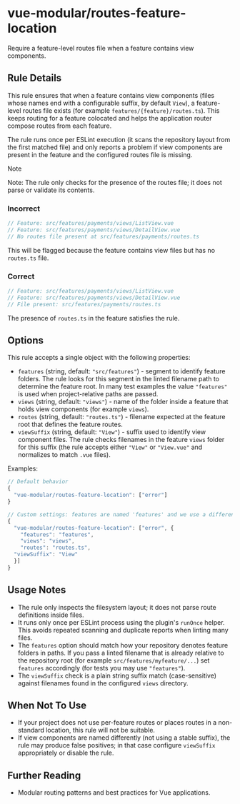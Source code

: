 # vue-modular/routes-feature-location

Require a feature-level routes file when a feature contains view components.

## Rule Details

This rule ensures that when a feature contains view components (files whose names end with a configurable suffix, by default `View`), a feature-level routes file exists (for example `features/{feature}/routes.ts`). This keeps routing for a feature colocated and helps the application router compose routes from each feature.

The rule runs once per ESLint execution (it scans the repository layout from the first matched file) and only reports a problem if view components are present in the feature and the configured routes file is missing.

> [!NOTE]
> Note: The rule only checks for the presence of the routes file; it does not parse or validate its contents.

### Incorrect

```ts
// Feature: src/features/payments/views/ListView.vue
// Feature: src/features/payments/views/DetailView.vue
// No routes file present at src/features/payments/routes.ts
```

This will be flagged because the feature contains view files but has no `routes.ts` file.

### Correct

```ts
// Feature: src/features/payments/views/ListView.vue
// Feature: src/features/payments/views/DetailView.vue
// File present: src/features/payments/routes.ts
```

The presence of `routes.ts` in the feature satisfies the rule.

## Options

This rule accepts a single object with the following properties:

- `features` (string, default: `"src/features"`) - segment to identify feature folders. The rule looks for this segment in the linted filename path to determine the feature root. In many test examples the value `"features"` is used when project-relative paths are passed.
- `views` (string, default: `"views"`) - name of the folder inside a feature that holds view components (for example `views`).
- `routes` (string, default: `"routes.ts"`) - filename expected at the feature root that defines the feature routes.
- `viewSuffix` (string, default: `"View"`) - suffix used to identify view component files. The rule checks filenames in the feature `views` folder for this suffix (the rule accepts either `"View"` or `"View.vue"` and normalizes to match `.vue` files).

Examples:

```js
// Default behavior
{
  "vue-modular/routes-feature-location": ["error"]
}

// Custom settings: features are named 'features' and we use a different suffix
{
  "vue-modular/routes-feature-location": ["error", {
    "features": "features",
    "views": "views",
    "routes": "routes.ts",
  "viewSuffix": "View"
  }]
}
```

## Usage Notes

- The rule only inspects the filesystem layout; it does not parse route definitions inside files.
- It runs only once per ESLint process using the plugin's `runOnce` helper. This avoids repeated scanning and duplicate reports when linting many files.
- The `features` option should match how your repository denotes feature folders in paths. If you pass a linted filename that is already relative to the repository root (for example `src/features/myfeature/...`) set `features` accordingly (for tests you may use `"features"`).
- The `viewSuffix` check is a plain string suffix match (case-sensitive) against filenames found in the configured `views` directory.

## When Not To Use

- If your project does not use per-feature routes or places routes in a non-standard location, this rule will not be suitable.
- If view components are named differently (not using a stable suffix), the rule may produce false positives; in that case configure `viewSuffix` appropriately or disable the rule.

## Further Reading

- Modular routing patterns and best practices for Vue applications.
